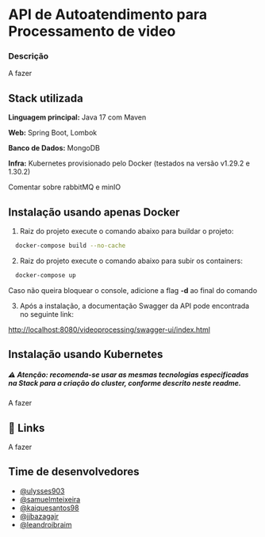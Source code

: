# API de Autoatendimento para Processamento de video
### Descrição
A fazer

## Stack utilizada

**Linguagem principal:** Java 17 com Maven

**Web:** Spring Boot, Lombok

**Banco de Dados:** MongoDB

**Infra:** Kubernetes provisionado pelo Docker (testados na versão v1.29.2 e 1.30.2)

Comentar sobre rabbitMQ e minIO

## Instalação usando apenas Docker

1. Raiz do projeto execute o comando abaixo para buildar o projeto:

```bash
  docker-compose build --no-cache
```

2. Raiz do projeto execute o comando abaixo para subir os containers:

```bash
  docker-compose up
```
Caso não queira bloquear o console, adicione a flag **-d** ao final do comando

3. Após a instalação, a documentação Swagger da API pode encontrada no seguinte link:

[http://localhost:8080/videoprocessing/swagger-ui/index.html](http://localhost:8080/videoprocessing/swagger-ui/index.html)


## Instalação usando Kubernetes

##### ⚠️ Atenção: recomenda-se usar as mesmas tecnologias especificadas na Stack para a criação do cluster, conforme descrito neste readme.
A fazer

## 🔗 Links
A fazer
## Time de desenvolvedores

- [@ulysses903](https://github.com/ulysses903)
- [@samuelmteixeira](https://www.github.com/samuelmteixeira)
- [@kaiquesantos98](https://www.github.com/KaiqueSantos98)
- [@jjbazagajr](https://www.github.com/jjbazagajr)
- [@leandroibraim](https://www.github.com/leandroibraim)
